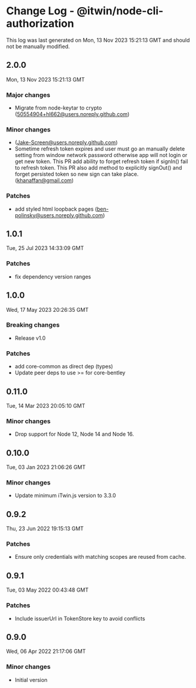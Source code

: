 # Change Log - @itwin/node-cli-authorization

This log was last generated on Mon, 13 Nov 2023 15:21:13 GMT and should not be manually modified.

<!-- Start content -->

## 2.0.0

Mon, 13 Nov 2023 15:21:13 GMT

### Major changes

- Migrate from node-keytar to crypto (50554904+hl662@users.noreply.github.com)

### Minor changes

-  (Jake-Screen@users.noreply.github.com)
- Sometime refresh token expires and user must go an manually delete setting from window network password otherwise app will not login or get new token. This PR add ability to forget refresh token if signIn() fail to refresh token. This PR also add method to explicitly signOut() and forget persisted token so new sign can take place. (khanaffan@gmail.com)

### Patches

- add styled html loopback pages (ben-polinsky@users.noreply.github.com)

## 1.0.1
Tue, 25 Jul 2023 14:33:09 GMT

### Patches

- fix dependency version ranges

## 1.0.0
Wed, 17 May 2023 20:26:35 GMT

### Breaking changes

- Release v1.0

### Patches

- add core-common as direct dep (types)
- Update peer deps to use >= for core-bentley

## 0.11.0
Tue, 14 Mar 2023 20:05:10 GMT

### Minor changes

- Drop support for Node 12, Node 14 and Node 16.

## 0.10.0
Tue, 03 Jan 2023 21:06:26 GMT

### Minor changes

- Update minimum iTwin.js version to 3.3.0

## 0.9.2
Thu, 23 Jun 2022 19:15:13 GMT

### Patches

- Ensure only credentials with matching scopes are reused from cache.

## 0.9.1
Tue, 03 May 2022 00:43:48 GMT

### Patches

- Include issuerUrl in TokenStore key to avoid conflicts

## 0.9.0
Wed, 06 Apr 2022 21:17:06 GMT

### Minor changes

- Initial version
